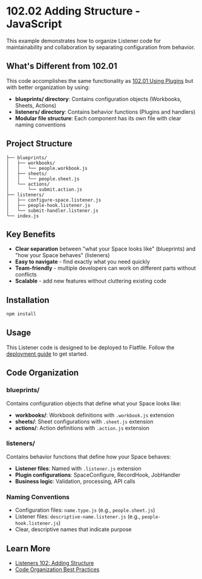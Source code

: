 # 102.02 Adding Structure - JavaScript

This example demonstrates how to organize Listener code for maintainability and collaboration by separating configuration from behavior.

## What's Different from 102.01

This code accomplishes the same functionality as [102.01 Using Plugins](../../../102.01-adding-plugins) but with better organization by using:

- **blueprints/ directory**: Contains configuration objects (Workbooks, Sheets, Actions)
- **listeners/ directory**: Contains behavior functions (Plugins and handlers)
- **Modular file structure**: Each component has its own file with clear naming conventions

## Project Structure

```
├── blueprints/
│   ├── workbooks/
│   │   └── people.workbook.js
│   ├── sheets/
│   │   └── people.sheet.js
│   └── actions/
│       └── submit.action.js
├── listeners/
│   ├── configure-space.listener.js
│   ├── people-hook.listener.js
│   └── submit-handler.listener.js
└── index.js
```

## Key Benefits

- **Clear separation** between "what your Space looks like" (blueprints) and "how your Space behaves" (listeners)
- **Easy to navigate** - find exactly what you need quickly
- **Team-friendly** - multiple developers can work on different parts without conflicts
- **Scalable** - add new features without cluttering existing code

## Installation

```bash
npm install
```

## Usage

This Listener code is designed to be deployed to Flatfile. Follow the [deployment guide](https://flatfile.com/docs/guides/deploying) to get started.

## Code Organization

### blueprints/

Contains configuration objects that define what your Space looks like:

- **workbooks/**: Workbook definitions with `.workbook.js` extension
- **sheets/**: Sheet configurations with `.sheet.js` extension
- **actions/**: Action definitions with `.action.js` extension

### listeners/

Contains behavior functions that define how your Space behaves:

- **Listener files**: Named with `.listener.js` extension
- **Plugin configurations**: SpaceConfigure, RecordHook, JobHandler
- **Business logic**: Validation, processing, API calls

### Naming Conventions

- Configuration files: `name.type.js` (e.g., `people.sheet.js`)
- Listener files: `descriptive-name.listener.js` (e.g., `people-hook.listener.js`)
- Clear, descriptive names that indicate purpose

## Learn More

- [Listeners 102: Adding Structure](https://flatfile.com/docs/coding-tutorial/102-modularity-and-depth/102.02-adding-structure)
- [Code Organization Best Practices](https://flatfile.com/docs/guides/code-organization)
